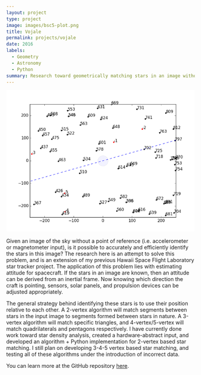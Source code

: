 ```yaml
---
layout: project
type: project
image: images/bsc5-plot.png
title: Vojale
permalink: projects/vojale
date: 2016
labels:
  - Geometry
  - Astronomy
  - Python
summary: Research toward geometrically matching stars in an image without sky reference to an star catalog.
---
```


<img class="ui medium right floated rounded image" src="../images/eid-5err.png">

Given an image of the sky without a point of reference (i.e. accelerometer or magnetometer input), is it possible to accurately and efficiently identify the stars in this image? The research here is an attempt to solve this problem, and is an extension of my previous Hawaii Space Flight Laboratory star tracker project. The application of this problem lies with estimating attitude for spacecraft. If the stars in an image are known, then an attitude can be derived from an inertial frame. Now knowing which direction the craft is pointing, sensors, solar panels, and propulsion devices can be adjusted appropriately. 

The general strategy behind identifying these stars is to use their position relative to each other. A 2-vertex algorithm will match segments between stars in the input image to segments formed between stars in nature. A 3-vertex algorithm will match specific triangles, and 4-vertex/5-vertex will match quadrilaterals and pentagons respectively. I have currently done work toward star density analysis, created a hardware-abstract input, and developed an algorithm + Python implementation for 2-vertex based star matching. I still plan on developing 3-4-5 vertex based star matching, and testing all of these algorithms under the introduction of incorrect data.   

You can learn more at the GitHub repository [here](https://github.com/glennga/vojale).
